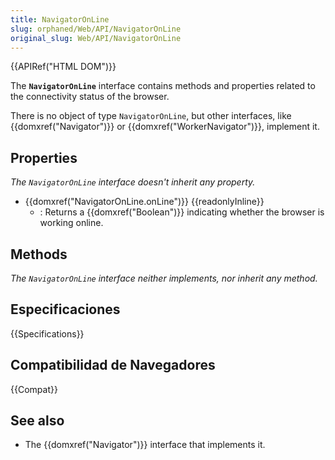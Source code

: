 ```yaml
---
title: NavigatorOnLine
slug: orphaned/Web/API/NavigatorOnLine
original_slug: Web/API/NavigatorOnLine
---
```


{{APIRef("HTML DOM")}}

The **`NavigatorOnLine`** interface contains methods and properties related to the connectivity status of the browser.

There is no object of type `NavigatorOnLine`, but other interfaces, like {{domxref("Navigator")}} or {{domxref("WorkerNavigator")}}, implement it.

## Properties

_The `NavigatorOnLine`_ _interface doesn't inherit any property._

- {{domxref("NavigatorOnLine.onLine")}} {{readonlyInline}}
  - : Returns a {{domxref("Boolean")}} indicating whether the browser is working online.

## Methods

_The_ _`NavigatorOnLine`_ _interface neither implements, nor inherit any method._

## Especificaciones

{{Specifications}}

## Compatibilidad de Navegadores

{{Compat}}

## See also

- The {{domxref("Navigator")}} interface that implements it.
